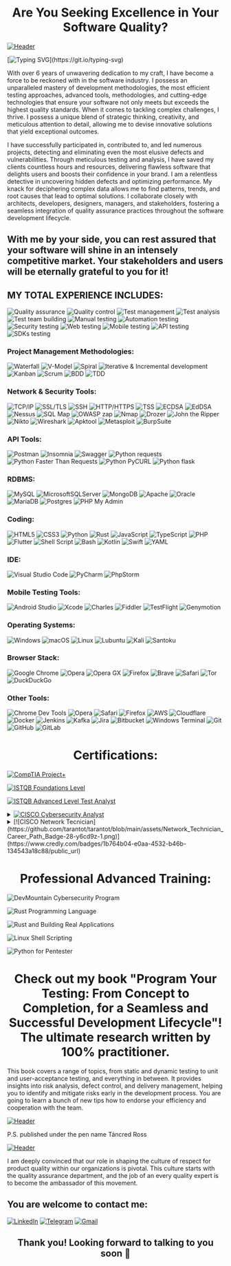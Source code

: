 <h1 align="center"><b>Are You Seeking Excellence in Your Software Quality?</b></h1>

[![Header](https://github.com/tarantot/tarantot/blob/main/assets/banner.jpg)](https://www.amazon.com/dp/B0C5GMCT88/ref=sr_1_fkmr0_1?crid=1730XNTGX40QZ&keywords=B0C5GMCT88+%2B+programming+book&qid=1684344566&s=digital-text&sprefix=b0c5gmct88+%2B+programming+book%2Cdigital-text%2C141&sr=1-1-fkmr0)

[![Typing SVG](https://readme-typing-svg.herokuapp.com?font=Fira+Code&weight=900&size=30&pause=1000&color=000000&center=true&multiline=true&width=1300&height=150&lines=I+am+the+expert+who+can+elevate+your+product+to+unprecedented+heights.)](https://git.io/typing-svg)

With over 6 years of unwavering dedication to my craft, I have become a force to be reckoned with in the software industry. I possess an unparalleled mastery of development methodologies, the most efficient testing approaches, advanced tools, methodologies, and cutting-edge technologies that ensure your software not only meets but exceeds the highest quality standards. When it comes to tackling complex challenges, I thrive. I possess a unique blend of strategic thinking, creativity, and meticulous attention to detail, allowing me to devise innovative solutions that yield exceptional outcomes.

I have successfully participated in, contributed to, and led numerous projects, detecting and eliminating even the most elusive defects and vulnerabilities. Through meticulous testing and analysis, I have saved my clients countless hours and resources, delivering flawless software that delights users and boosts their confidence in your brand. I am a relentless detective in uncovering hidden defects and optimizing performance.  My knack for deciphering complex data allows me to find patterns, trends, and root causes that lead to optimal solutions. I collaborate closely with architects, developers, designers, managers, and stakeholders, fostering a seamless integration of quality assurance practices throughout the software development lifecycle.

## With me by your side, you can rest assured that your software will shine in an intensely competitive market. Your stakeholders and users will be eternally grateful to you for it!

<h2 aligh="left">MY TOTAL EXPERIENCE INCLUDES:</h2>

![Quality assurance](https://img.shields.io/badge/-Quality%20assurance-004971?style=for-the-badge&logo=white_check_mark) ![Quality control](https://img.shields.io/badge/-Quality%20control-004971?style=for-the-badge&logo=white_check_mark) ![Test management](https://img.shields.io/badge/-Test%20management-004971?style=for-the-badge&logo=white_check_mark) ![Test analysis](https://img.shields.io/badge/-Test%20analysis-004971?style=for-the-badge&logo=white_check_mark) ![Test team building](https://img.shields.io/badge/-Test%20team%20building-004971?style=for-the-badge&logo=white_check_mark) ![Manual testing](https://img.shields.io/badge/-Manual%20testing-004971?style=for-the-badge&logo=white_check_mark) ![Automation testing](https://img.shields.io/badge/-Automation%20testing-004971?style=for-the-badge&logo=white_check_mark) ![Security testing](https://img.shields.io/badge/-Security%20testing-004971?style=for-the-badge&logo=white_check_mark) ![Web testing](https://img.shields.io/badge/-Web%20testing-004971?style=for-the-badge&logo=white_check_mark) ![Mobile testing](https://img.shields.io/badge/-Mobile%20testing-004971?style=for-the-badge&logo=white_check_mark) ![API testing](https://img.shields.io/badge/-API%20testing-004971?style=for-the-badge&logo=white_check_mark) ![SDKs testing](https://img.shields.io/badge/-SDK--s%20testing-004971?style=for-the-badge&logo=white_check_mark) 

<h3 align="left">Project Management Methodologies:</h2>

![Waterfall](https://img.shields.io/badge/-Waterfall-77BCC5?style=for-the-badge&logo=white_check_mark) ![V-Model](https://img.shields.io/badge/-V%20Model-77BCC5?style=for-the-badge&logo=white_check_mark) ![Spiral](https://img.shields.io/badge/-Spiral-77BCC5?style=for-the-badge&logo=white_check_mark) ![Iterative & Incremental development](https://img.shields.io/badge/-Iterative%20%26%20Incremental%20development-77BCC5?style=for-the-badge&logo=white_check_mark) ![Kanban](https://img.shields.io/badge/-Kanban-77BCC5?style=for-the-badge&logo=white_check_mark) ![Scrum](https://img.shields.io/badge/-Scrum-77BCC5?style=for-the-badge&logo=white_check_mark) ![BDD](https://img.shields.io/badge/-BDD-77BCC5?style=for-the-badge&logo=white_check_mark) ![TDD](https://img.shields.io/badge/-TDD-77BCC5?style=for-the-badge&logo=white_check_mark)

<h3 align="left">Network & Security Tools:</h2>

![TCP/IP](https://img.shields.io/badge/-TCP/IP-EC5366?style=for-the-badge&logo=white_check_mark) ![SSL/TLS](https://img.shields.io/badge/-SSL/TLS-EC5366?style=for-the-badge&logo=white_check_mark) ![SSH](https://img.shields.io/badge/-SSH-EC5366?style=for-the-badge&logo=white_check_mark) ![HTTP/HTTPS](https://img.shields.io/badge/-HTTP/HTTPS-EC5366?style=for-the-badge&logo=white_check_mark) ![TSS](https://img.shields.io/badge/-TSS-EC5366?style=for-the-badge&logo=white_check_mark) ![ECDSA](https://img.shields.io/badge/-ECDSA-EC5366?style=for-the-badge&logo=white_check_mark)  ![EdDSA](https://img.shields.io/badge/-EdDSA-EC5366?style=for-the-badge&logo=white_check_mark) ![Nessus](https://img.shields.io/badge/-Nessus-EC5366?style=for-the-badge&logo=white_check_mark) ![SQL Map](https://img.shields.io/badge/-SQL%20Map-EC5366?style=for-the-badge&logo=white_check_mark) ![OWASP zap](https://img.shields.io/badge/-OWASP%20zap-EC5366?style=for-the-badge&logo=white_check_mark) ![Nmap](https://img.shields.io/badge/-Nmap-EC5366?style=for-the-badge&logo=white_check_mark) ![Drozer](https://img.shields.io/badge/-Drozer-EC5366?style=for-the-badge&logo=white_check_mark) ![John the Ripper](https://img.shields.io/badge/-John%20the%20Ripper-EC5366?style=for-the-badge&logo=white_check_mark) ![Nikto](https://img.shields.io/badge/-Nikto-EC5366?style=for-the-badge&logo=white_check_mark) ![Wireshark](https://img.shields.io/badge/-Wireshark-EC5366?style=for-the-badge&logo=white_check_mark) ![Apktool](https://img.shields.io/badge/-Apktool-EC5366?style=for-the-badge&logo=white_check_mark) ![Metasploit](https://img.shields.io/badge/-Metasploit-EC5366?style=for-the-badge&logo=white_check_mark) ![BurpSuite](https://img.shields.io/badge/-Burpsuite-EC5366?style=for-the-badge&logo=white_check_mark) 

<h3 align="left">API Tools:</h2>

![Postman](https://img.shields.io/badge/Postman-FF6C37?style=for-the-badge&logo=postman&logoColor=white) ![Insomnia](https://img.shields.io/badge/-insomnia-0000cd?style=for-the-badge&logo=white_check_mark) ![Swagger](https://img.shields.io/badge/-Swagger-%23Clojure?style=for-the-badge&logo=swagger&logoColor=white) ![Python requests](https://img.shields.io/badge/python%20requests-3670A0?style=for-the-badge&logo=python&logoColor=ffdd54) ![Python Faster Than Requests](https://img.shields.io/badge/python%20faster%20than%20requests-3670A0?style=for-the-badge&logo=python&logoColor=ffdd54) ![Python PyCURL](https://img.shields.io/badge/python%20PyCURL-3670A0?style=for-the-badge&logo=python&logoColor=ffdd54) ![Python flask](https://img.shields.io/badge/python%20flask-3670A0?style=for-the-badge&logo=python&logoColor=ffdd54)

<h3 align="left">RDBMS:</h2>

![MySQL](https://img.shields.io/badge/mysql-%2300f.svg?style=for-the-badge&logo=mysql&logoColor=white) ![MicrosoftSQLServer](https://img.shields.io/badge/Microsoft%20SQL%20Server-CC2927?style=for-the-badge&logo=microsoft%20sql%20server&logoColor=white) ![MongoDB](https://img.shields.io/badge/MongoDB-%234ea94b.svg?style=for-the-badge&logo=mongodb&logoColor=white) ![Apache](https://img.shields.io/badge/apache-%23D42029.svg?style=for-the-badge&logo=apache&logoColor=white) ![Oracle](https://img.shields.io/badge/Oracle-F80000?style=for-the-badge&logo=oracle&logoColor=white) ![MariaDB](https://img.shields.io/badge/MariaDB-003545?style=for-the-badge&logo=mariadb&logoColor=white) ![Postgres](https://img.shields.io/badge/Postgres-%23316192.svg?style=for-the-badge&logo=postgresql&logoColor=white) ![PHP My Admin](https://img.shields.io/badge/php%20My%20admin-%23777BB4.svg?style=for-the-badge&logo=php&logoColor=white)

<h3 align="left">Coding:</h2>

![HTML5](https://img.shields.io/badge/html5-%23E34F26.svg?style=for-the-badge&logo=html5&logoColor=white) ![CSS3](https://img.shields.io/badge/css3-%231572B6.svg?style=for-the-badge&logo=css3&logoColor=white) ![Python](https://img.shields.io/badge/python%20%28Cucumber%2C%20PyTest%2C%20PyUnit%2C%20Behave%2C%20Lettuce%29-3670A0?style=for-the-badge&logo=python&logoColor=ffdd54) ![Rust](https://img.shields.io/badge/rust-%23000000.svg?style=for-the-badge&logo=rust&logoColor=white) ![JavaScript](https://img.shields.io/badge/javascript%20%28Vue%2C%20Angular%2C%20Postman%2C%20Puppeteer%2C%20Percy%2C%20Artillery%2C%20Node%2C%20Selenium%29-%23323330.svg?style=for-the-badge&logo=javascript&logoColor=%23F7DF1E) ![TypeScript](https://img.shields.io/badge/typescript%20%28Nestjs%2C%20FeatherJS%29-%23007ACC.svg?style=for-the-badge&logo=typescript&logoColor=white) ![PHP](https://img.shields.io/badge/php%20%28Drupal%2C%20Laravel%29-%23777BB4.svg?style=for-the-badge&logo=php&logoColor=white) ![Flutter](https://img.shields.io/badge/Flutter-%2302569B.svg?style=for-the-badge&logo=Flutter&logoColor=white) ![Shell Script](https://img.shields.io/badge/shell_script-%23121011.svg?style=for-the-badge&logo=gnu-bash&logoColor=white) ![Bash](https://img.shields.io/badge/Bash-4EAA25?style=for-the-badge&logo=gnubash&logoColor=fff) ![Kotlin](https://img.shields.io/badge/Kotlin-%237F52FF.svg?style=for-the-badge&logo=kotlin&logoColor=white) ![Swift](https://img.shields.io/badge/Swift-F54A2A?style=for-the-badge&logo=swift&logoColor=white) ![YAML](https://img.shields.io/badge/YAML-CB171E?style=for-the-badge&logo=yaml&logoColor=fff)

<h3 align="left">IDE:</h2>

![Visual Studio Code](https://img.shields.io/badge/Visual%20Studio%20Code-0078d7.svg?style=for-the-badge&logo=visual-studio-code&logoColor=white) ![PyCharm](https://img.shields.io/badge/pycharm-143?style=for-the-badge&logo=pycharm&logoColor=black&color=black&labelColor=green)	![PhpStorm](https://img.shields.io/badge/phpstorm-143?style=for-the-badge&logo=phpstorm&logoColor=black&color=black&labelColor=darkorchid)

<h3 align="left">Mobile Testing Tools:</h2>

![Android Studio](https://img.shields.io/badge/Android%20Studio-3DDC84.svg?style=for-the-badge&logo=android-studio&logoColor=white) ![Xcode](https://img.shields.io/badge/Xcode-007ACC?style=for-the-badge&logo=Xcode&logoColor=white) ![Charles](https://img.shields.io/badge/-Charles-737373?style=for-the-badge&logo=white_check_mark) ![Fiddler](https://img.shields.io/badge/-Fiddler-737373?style=for-the-badge&logo=white_check_mark) ![TestFlight](https://img.shields.io/badge/-TestFlight-737373?style=for-the-badge&logo=white_check_mark) ![Genymotion](https://img.shields.io/badge/-Genymotion-EC5366?style=for-the-badge&logo=white_check_mark) 

<h3 align="left">Operating Systems:</h2>

![Windows](https://img.shields.io/badge/Windows-0078D6?style=for-the-badge&logo=windows&logoColor=white) ![macOS](https://img.shields.io/badge/mac%20os-000000?style=for-the-badge&logo=macos&logoColor=F0F0F0) ![Linux](https://img.shields.io/badge/Linux-FCC624?style=for-the-badge&logo=linux&logoColor=black) ![Lubuntu](https://img.shields.io/badge/-Lubuntu-%230065C2?style=for-the-badge&logo=lubuntu&logoColor=white) ![Kali](https://img.shields.io/badge/Kali-268BEE?style=for-the-badge&logo=kalilinux&logoColor=white) ![Santoku](https://img.shields.io/badge/-Santoku-737373?style=for-the-badge&logo=white_check_mark) 

<h3 align="left">Browser Stack:</h2>

![Google Chrome](https://img.shields.io/badge/Google%20Chrome-4285F4?style=for-the-badge&logo=GoogleChrome&logoColor=white) ![Opera](https://img.shields.io/badge/Opera-FF1B2D?style=for-the-badge&logo=Opera&logoColor=white) ![Opera GX](https://img.shields.io/badge/Opera%20GX-EE2950?style=for-the-badge&logo=operagx&logoColor=fff) ![Firefox](https://img.shields.io/badge/Firefox-FF7139?style=for-the-badge&logo=Firefox&logoColor=white) ![Brave](https://img.shields.io/badge/Brave-FB542B?style=for-the-badge&logo=Brave&logoColor=white) ![Safari](https://img.shields.io/badge/Safari-006CFF?style=for-the-badge&logo=safari&logoColor=fff) ![Tor](https://img.shields.io/badge/Tor-7D4698?style=for-the-badge&logo=Tor-Browser&logoColor=white) ![DuckDuckGo](https://img.shields.io/badge/DuckDuckGo-FF5722?style=for-the-badge&logo=duckduckgo&logoColor=white)


<h3 align="left">Other Tools:</h2>

![Chrome Dev Tools](https://img.shields.io/badge/chrome%20dev%20tools-3d89fc?style=for-the-badge&logo=google%20chrome&logoColor=white) ![Opera](https://img.shields.io/badge/Opera%20dev%20tools-FF1B2D?style=for-the-badge&logo=Opera&logoColor=white) ![Safari](https://img.shields.io/badge/Safari%20dev%20tools-000000?style=for-the-badge&logo=Safari&logoColor=white) ![Firefox](https://img.shields.io/badge/Firefox%20dev%20tools-FF7139?style=for-the-badge&logo=Firefox-Browser&logoColor=white) ![AWS](https://img.shields.io/badge/AWS-%23FF9900.svg?style=for-the-badge&logo=amazon-aws&logoColor=white) ![Cloudflare](https://img.shields.io/badge/Cloudflare-F38020?style=for-the-badge&logo=Cloudflare&logoColor=white) ![Docker](https://img.shields.io/badge/docker-%230db7ed.svg?style=for-the-badge&logo=docker&logoColor=white) ![Jenkins](https://img.shields.io/badge/Jenkins-D24939?style=for-the-badge&logo=jenkins&logoColor=white) ![Kafka](https://img.shields.io/badge/-KAFKA-000000?style=for-the-badge&logo=white_check_mark) ![Jira](https://img.shields.io/badge/jira-%230A0FFF.svg?style=for-the-badge&logo=jira&logoColor=white) ![Bitbucket](https://img.shields.io/badge/bitbucket-%230047B3.svg?style=for-the-badge&logo=bitbucket&logoColor=white) ![Windows Terminal](https://img.shields.io/badge/Windows%20Terminal-%234D4D4D.svg?style=for-the-badge&logo=windows-terminal&logoColor=white) ![Git](https://img.shields.io/badge/git-%23F05033.svg?style=for-the-badge&logo=git&logoColor=white) ![GitHub](https://img.shields.io/badge/github-%23121011.svg?style=for-the-badge&logo=github&logoColor=white) ![GitLab](https://img.shields.io/badge/gitlab-%23FCA121.svg?style=for-the-badge&logo=gitlab&logoColor=white)


<h1 align="center">Certifications:</h1>

[![CompTIA Project+](https://github.com/tarantot/tarantot/blob/main/assets/CompTIA_Project+.png)](https://www.credly.com/badges/5f89a1c2-40ea-4d81-8d11-5bbd735266d3/public_url)

[![ISTQB Foundations Level](https://github.com/tarantot/tarantot/blob/main/assets/ISTQB-FL_compressed_page-0001.jpg)](https://atsqa.org/certified-testers/profile/61ef361f8b9a462096464a8ac981968f)

[![ISTQB Advanced Level Test Analyst](https://github.com/tarantot/tarantot/blob/main/assets/Certificate-22-CTAL-TA-00089-USA_page-0001.jpg)](https://atsqa.org/certified-testers/profile/61ef361f8b9a462096464a8ac981968f)

<details>
  <summary>
    <a href="https://www.credly.com/badges/6b77f9a4-3900-463c-a032-c4587983fe7a/public_url">
      <img src="https://github.com/tarantot/tarantot/blob/main/assets/Cybersecurity_Analyst_Career_Path_Badge-27-5cljfd-1.png" alt="CISCO Cybersecurity Analyst">
    </a>
  </summary>

  <a href="https://www.credly.com/badges/959329a3-641c-445e-a812-d9a9986868e4/public_url">
    <img src="https://github.com/tarantot/tarantot/blob/main/assets/Introduction_to_Cybersecurity_Badge-27-a1q5le-1.png" alt="CISCO Introduction to Cybersecurity">
  </a>
  
  <a href="https://www.credly.com/badges/d4ea96de-59f7-47f0-b50a-c2e1769954e8/public_url">
    <img src="https://github.com/tarantot/tarantot/blob/main/assets/Networking_Basics_Badge-28-lwdc08-1.png" alt="CISCO Networking Basics">
  </a>
  
  <a href="https://www.credly.com/badges/c1bb2be4-00a0-4c0c-aca7-7ac6b444f7e5/public_url">
    <img src="https://github.com/tarantot/tarantot/blob/main/assets/Endpoint_Security_Badge-28-wwg8xp-1.png" alt="CISCO Endpoint Security">
  </a>
  
  <a href="https://www.credly.com/badges/6fc6efda-e191-4aec-bc78-d09de02efb07/public_url">
    <img src="https://github.com/tarantot/tarantot/blob/main/assets/Cyber_Threat_Management_Badge-27-4b8jht-1.png" alt="CISCO Cyber Threat Management">
  </a>
</details>

<details>
<summary>[![CISCO Network Tecnician](https://github.com/tarantot/tarantot/blob/main/assets/Network_Technician_Career_Path_Badge-28-y6cd9z-1.png)](https://www.credly.com/badges/1b764b04-e0aa-4532-b46b-134543a18c88/public_url)</summary>

[![CISCO Network Support and Security](https://github.com/tarantot/tarantot/blob/main/assets/Network_Support_and_Security_Badge-27-lg5x0i-1.png)](https://www.credly.com/badges/601a6e2b-5f8e-4d42-8395-824739738dd9/public_url)

[![CISCO Network Addressing and Troubleshooting](https://github.com/tarantot/tarantot/blob/main/assets/Network_Addressing_and_Basic_Troubleshooting_Badge-27-8tueni-1.png)](https://www.credly.com/badges/b307a7ba-1d91-4ebd-a2a4-f5cbdbb4ff39/public_url)

[![CISCO Network Defense](https://github.com/tarantot/tarantot/blob/main/assets/Network_Defense_Badge20241029-28-fjq5iq-1.png)](https://www.credly.com/badges/345c1004-a1a1-4a48-a7fc-2b7b4b42c2aa/public_url)

[![CISCO Networking Devices and Initial Configuration](https://github.com/tarantot/tarantot/blob/main/assets/Networking_Devices_and_Initial_Configuration_Badge-27-oq4664-1.png)](https://www.credly.com/badges/9a2ba79e-9e59-4716-971d-e5e36e63f5cc/public_url)
</details>

<h1 align="center">Professional Advanced Training:</h1>

![DevMountain Cybersecurity Program](https://github.com/tarantot/tarantot/blob/main/assets/TARAS%20ROSKISHNYI_page-0001.jpg)

![Rust Programming Language](https://github.com/tarantot/tarantot/blob/main/assets/Rust_certificate.jpg)

![Rust and Building Real Applications](https://github.com/tarantot/tarantot/blob/main/assets/Rust_advanced_cert.jpg)

![Linux Shell Scripting](https://github.com/tarantot/tarantot/blob/main/assets/Linux_shell_certificate.png)

![Python for Pentester](https://github.com/tarantot/tarantot/blob/main/assets/Python_pentest_cert.jpg)

<h1 align="center">Check out my book "Program Your Testing: From Concept to Completion, for a Seamless and Successful Development Lifecycle"! The ultimate research written by 100% practitioner.</h1>

This book covers a range of topics, from static and dynamic testing to unit and user-acceptance testing, and everything in between. It provides insights into risk analysis, defect control, and delivery management, helping you to identify and mitigate risks early in the development process. You are going to learn a bunch of new tips how to endorse your efficiency and cooperation with the team.

[![Header](https://github.com/tarantot/tarantot/blob/main/assets/book.jpg?raw=true)](https://www.amazon.com/Program-Your-Testing-Completion-Development/dp/B0C5G9L5BS/ref=sr_1_1?crid=NQ9RTV51ZJA8&keywords=B0C5G9L5BS+%2B+testing+book&qid=1685413039&s=books&sprefix=b0c5g9l5bs+%2B+testing+book%2Cstripbooks-intl-ship%2C159&sr=1-1)

P.S. published under the pen name Táncred Ross

[![Header](https://github.com/tarantot/tarantot/blob/main/assets/Program_your_testing.jpg?raw=true)](https://www.amazon.com/Program-Your-Testing-Completion-Development/dp/B0C5G9L5BS/ref=sr_1_1?crid=NQ9RTV51ZJA8&keywords=B0C5G9L5BS+%2B+testing+book&qid=1685413039&s=books&sprefix=b0c5g9l5bs+%2B+testing+book%2Cstripbooks-intl-ship%2C159&sr=1-1)

I am deeply convinced that our role in shaping the culture of respect for product quality within our organizations is pivotal. This culture starts with the quality assurance department, and the job of an every quality expert is to become the ambassador of this movement.

<h2 align="left">You are welcome to contact me:</h2>

[![LinkedIn](https://img.shields.io/badge/linkedin-%230077B5.svg?style=for-the-badge&logo=linkedin&logoColor=white)](https://www.linkedin.com/in/qaexpert1/) [![Telegram](https://img.shields.io/badge/Telegram-2CA5E0?style=for-the-badge&logo=telegram&logoColor=white)](https://t.me/end051ne) [![Gmail](https://img.shields.io/badge/Gmail-D14836?style=for-the-badge&logo=gmail&logoColor=white)](https://mail.google.com/mail/?view=cm&fs=1&to=roskishnyit@gmail.com&su=SUBJECT&body=BODY)

<h2 align="center">Thank you! Looking forward to talking to you soon 🤝</h2>
